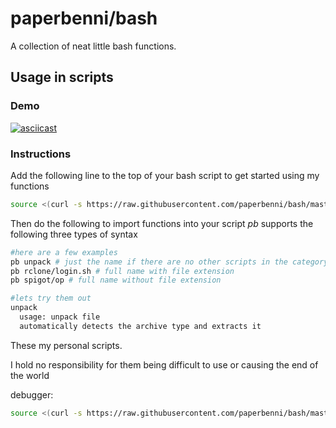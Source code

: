 # paperbenni/bash

A collection of neat little bash functions.

## Usage in scripts

### Demo

[![asciicast](https://asciinema.org/a/ieoK56ZmQlXtttQyAOrF2pP8R.svg)](https://asciinema.org/a/ieoK56ZmQlXtttQyAOrF2pP8R)

### Instructions

Add the following line to the top of your bash script to get started using my functions

```sh
source <(curl -s https://raw.githubusercontent.com/paperbenni/bash/master/import.sh)
```

Then do the following to import functions into your script
*pb* supports the following three types of syntax
```sh
#here are a few examples
pb unpack # just the name if there are no other scripts in the category
pb rclone/login.sh # full name with file extension
pb spigot/op # full name without file extension

#lets try them out
unpack
  usage: unpack file
  automatically detects the archive type and extracts it
```

These my personal scripts.

I hold no responsibility for them being difficult to
use or causing the end of the world

debugger:
```sh
source <(curl -s https://raw.githubusercontent.com/paperbenni/bash/master/setup.sh)
```
